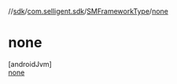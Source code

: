 //[sdk](../../../../index.md)/[com.selligent.sdk](../../index.md)/[SMFrameworkType](../index.md)/[none](index.md)

# none

[androidJvm]\
[none](index.md)
